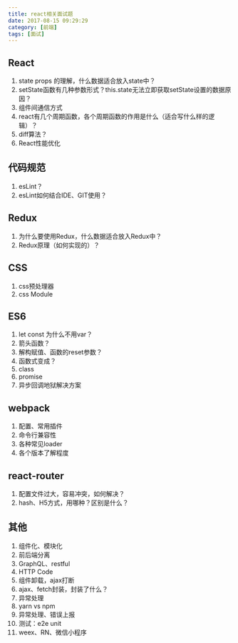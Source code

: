 ```yaml
---
title: react相关面试题
date: 2017-08-15 09:29:29
category: [前端]
tags: [面试]
---
```


## React
1. state props 的理解，什么数据适合放入state中？
2. setState函数有几种参数形式？this.state无法立即获取setState设置的数据原因？
3. 组件间通信方式
4. react有几个周期函数，各个周期函数的作用是什么（适合写什么样的逻辑）？
5. diff算法？
6. React性能优化

## 代码规范
1. esLint？
2. esLint如何结合IDE、GIT使用？

## Redux
1. 为什么要使用Redux，什么数据适合放入Redux中？
2. Redux原理（如何实现的）？

## CSS
1. css预处理器
2. css Module

## ES6
1. let const 为什么不用var？
2. 箭头函数？
3. 解构赋值、函数的reset参数？
4. 函数式变成？
5. class
6. promise
7. 异步回调地狱解决方案

## webpack
1. 配置、常用插件
2. 命令行兼容性
3. 各种常见loader
4. 各个版本了解程度

## react-router
1. 配置文件过大，容易冲突，如何解决？
2. hash、H5方式，用哪种？区别是什么？

## 其他
1. 组件化、模块化
2. 前后端分离
3. GraphQL、restful
4. HTTP Code
5. 组件卸载，ajax打断
6. ajax、fetch封装，封装了什么？
7. 异常处理
8. yarn vs npm
9. 异常处理、错误上报
10. 测试：e2e unit
11. weex、RN、微信小程序


